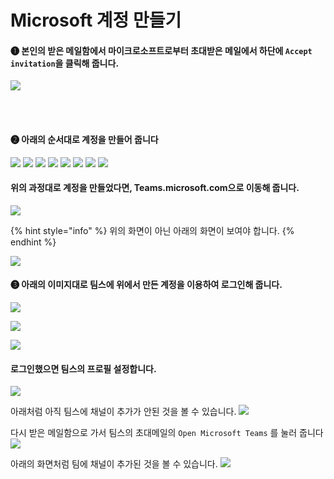 # Microsoft 계정 만들기


#### ❶ 본인의 받은 메일함에서 마이크로소프트로부터 초대받은 메일에서 하단에 `Accept invitation`을 클릭해 줍니다.
![](.gitbook/assets/그림1.png)

<br><br>

#### ❷ 아래의 순서대로 계정을 만들어 줍니다
![](.gitbook/assets/그림2.png)
![](.gitbook/assets/그림3.png)
![](.gitbook/assets/그림4.png)
![](.gitbook/assets/그림5.png)
![](.gitbook/assets/그림6.png)
![](.gitbook/assets/그림7.png)
![](.gitbook/assets/그림8.png)
![](.gitbook/assets/그림9.png)


#### 위의 과정대로 계정을 만들었다면, Teams.microsoft.com으로 이동해 줍니다.

![](.gitbook/assets/그림10.png)


{% hint style="info" %}
위의 화면이 아닌 아래의 화면이 보여야 합니다.
{% endhint %}

![](.gitbook/assets/그림11.png)


#### ❸ 아래의 이미지대로 팀스에 위에서 만든 계정을 이용하여 로그인해 줍니다.
![](.gitbook/assets/그림12.png)

![](.gitbook/assets/그림13.png)

![](.gitbook/assets/그림14.png)


#### 로그인했으면 팀스의 프로필 설정합니다.
![](.gitbook/assets/그림15.png)

아래처럼 아직 팀스에 채널이 추가가 안된 것을 볼 수 있습니다.
![](.gitbook/assets/그림16.png)

다시 받은 메일함으로 가서 팀스의 초대메일의 `Open Microsoft Teams` 를 눌러 줍니다
![](.gitbook/assets/그림17.png)

아래의 화면처럼 팀에 채널이 추가된 것을 볼 수 있습니다.
![](.gitbook/assets/그림18.png)

